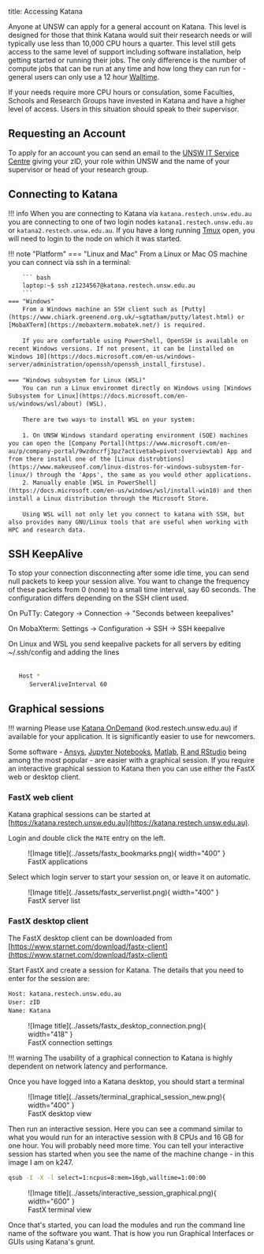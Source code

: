 title: Accessing Katana

Anyone at UNSW can apply for a general account on Katana. This level is designed for those that think Katana would suit their research needs or will typically use less than 10,000 CPU hours a quarter. This level still gets access to the same level of support including software installation, help getting started or running their jobs. The only difference is the number of compute jobs that can be run at any time and how long they can run for - general users can only use a 12 hour [Walltime](../glossary.md#walltime).

If your needs require more CPU hours or consulation, some Faculties, Schools and Research Groups have invested in Katana and have a higher level of access. Users in this situation should speak to their supervisor.

## Requesting an Account

To apply for an account you can send an email to the [UNSW IT Service Centre](mailto:ITServiceCentre@unsw.edu.au) giving your zID, your role within UNSW and the name of your supervisor or head of your research group.


## Connecting to Katana

!!! info
    When you are connecting to Katana via `katana.restech.unsw.edu.au` you are connecting to one of two login nodes `katana1.restech.unsw.edu.au` or `katana2.restech.unsw.edu.au`. If you have a long running [Tmux](../software/tmux.md) open, you will need to login to the node on which it was started.

!!! note "Platform"
    === "Linux and Mac"
        From a Linux or Mac OS machine you can connect via ssh in a terminal:

        ``` bash
        laptop:~$ ssh z1234567@katana.restech.unsw.edu.au
        ```
    === "Windows"
        From a Windows machine an SSH client such as [Putty](https://www.chiark.greenend.org.uk/~sgtatham/putty/latest.html) or [MobaXTerm](https://mobaxterm.mobatek.net/) is required. 

        If you are comfortable using PowerShell, OpenSSH is available on recent Windows versions. If not present, it can be [installed on Windows 10](https://docs.microsoft.com/en-us/windows-server/administration/openssh/openssh_install_firstuse). 

    === "Windows subsystem for Linux (WSL)"
        You can run a Linux environmet directly on Windows using [Windows Subsystem for Linux](https://docs.microsoft.com/en-us/windows/wsl/about) (WSL).

        There are two ways to install WSL on your system:

        1. On UNSW Windows standard operating environment (SOE) machines you can open the [Company Portal](https://www.microsoft.com/en-au/p/company-portal/9wzdncrfj3pz?activetab=pivot:overviewtab) App and from there install one of the [Linux distrubtions](https://www.makeuseof.com/linux-distros-for-windows-subsystem-for-linux/) through the 'Apps', the same as you would other applications.
        2. Manually enable [WSL in PowerShell](https://docs.microsoft.com/en-us/windows/wsl/install-win10) and then install a Linux distribution through the Microsoft Store. 

        Using WSL will not only let you connect to katana with SSH, but also provides many GNU/Linux tools that are useful when working with HPC and research data.


## SSH KeepAlive

To stop your connection disconnecting after some idle time, you can send null packets to keep your session alive. You want to change the frequency of these packets from 0 (none) to a small time interval, say 60 seconds. The configuration differs depending on the SSH client used.

On PuTTy: Category -> Connection -> "Seconds between keepalives"

On MobaXterm: Settings -> Configuration -> SSH -> SSH keepalive 

On Linux and WSL you send keepalive packets for all servers by editing ~/.ssh/config and adding the lines 

``` bash

   Host *
      ServerAliveInterval 60

```

## Graphical sessions

!!! warning
    Please use [Katana OnDemand](./ondemand.md) (kod.restech.unsw.edu.au) if available for your application. It is significantly easier to use for newcomers. 

Some software - [Ansys](../software/ansys.md), [Jupyter Notebooks](../software/jupyter-notebooks.md), [Matlab](../software/matlab.md), [R and RStudio](../software/r.md) being among the most popular - are easier with a graphical session.
If you require an interactive graphical session to Katana then you can use either the FastX web or desktop client.

### FastX web client

Katana graphical sessions can be started at [https://katana.restech.unsw.edu.au](https://katana.restech.unsw.edu.au).

Login and double click the `MATE` entry on the left.

<figure markdown>
  ![Image title](../assets/fastx_bookmarks.png){ width="400" }
  <figcaption>FastX applications</figcaption>
</figure>

Select which login server to start your session on, or leave it on automatic.

<figure markdown>
  ![Image title](../assets/fastx_serverlist.png){ width="400" }
  <figcaption>FastX server list</figcaption>
</figure>


### FastX desktop client

The FastX desktop client can be downloaded from [https://www.starnet.com/download/fastx-client](https://www.starnet.com/download/fastx-client)

Start FastX and create a session for Katana. The details that you need to enter for the session are:

``` bash
Host: katana.restech.unsw.edu.au
User: zID
Name: Katana
```

<figure markdown>
  ![Image title](../assets/fastx_desktop_connection.png){ width="418" }
  <figcaption>FastX connection settings</figcaption>
</figure>


<!-- !!! note ""
    If you have connected from a Linux machine (or a Mac with X11 support via X11.app or XQuartz) then connecting via SSH will allow you to open graphical applications from the command line. To run these programs you should start an interactive job on one of the compute nodes so that none of the computational processing takes place on the head node. -->

!!! warning
    The usability of a graphical connection to Katana is highly dependent on network latency and performance.

Once you have logged into a Katana desktop, you should start a terminal 


<figure markdown>
  ![Image title](../assets/terminal_graphical_session_new.png){ width="400" }
  <figcaption>FastX desktop view</figcaption>
</figure>


Then run an interactive session. Here you can see a command similar to what you would run for an interactive session with 8 CPUs and 16 GB for one hour. You will probably need more time. You can tell your interactive session has started when you see the name of the machine change - in this image I am on k247.

``` bash
qsub -I -X -l select=1:ncpus=8:mem=16gb,walltime=1:00:00
```

<figure markdown>
  ![Image title](../assets/interactive_session_graphical.png){ width="600" }
  <figcaption>FastX terminal view</figcaption>
</figure>

Once that's started, you can load the modules and run the command line name of the software you want. That is how you run Graphical Interfaces or GUIs using Katana's grunt.


<!-- <figure markdown>
  ![Image title](../assets/rstudio_graphical_session.png){ width="400" }
  <figcaption>FastX rstudio view</figcaption>
</figure> -->
